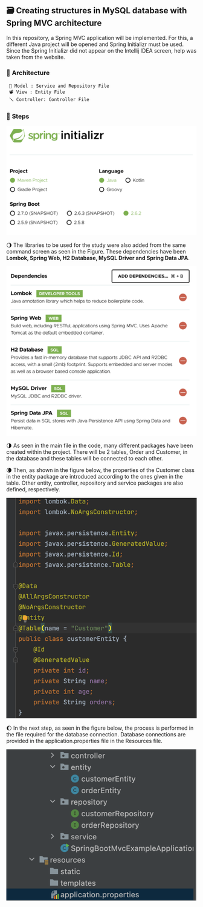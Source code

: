 ## 🗃️ **Creating structures in MySQL database with Spring MVC architecture**
In this repository, a Spring MVC application will be implemented. For this, a different Java project will be opened and Spring Initializr must be used. Since the Spring Initializr did not appear on the Intellij IDEA screen, help was taken from the website.

### 🎡 **Architecture**
     📲 Model : Service and Repository File
     📽 View : Entity File
     🪛 Controller: Controller File

### 🐣 **Steps**

![Initializr](images/initializr.png)

🌖 The libraries to be used for the study were also added from the same command screen as seen in the Figure. These dependencies have been **Lombok, Spring Web, H2 Database, MySQL Driver and Spring Data JPA**.

![Dependencies](images/dependencies.png)

🌗 As seen in the main file in the code, many different packages have been created within the project. There will be 2 tables, Order and Customer, in the database and these tables will be connected to each other.

🌘 Then, as shown in the figure below, the properties of the Customer class in the entity package are introduced according to the ones given in the table. Other entity, controller, repository and service packages are also defined, respectively.

![Entity1](images/customerentity.png)

🌔 In the next step, as seen in the figure below, the process is performed in the file required for the database connection. Database connections are provided in the application.properties file in the Resources file.

![Resources](images/resources.png)